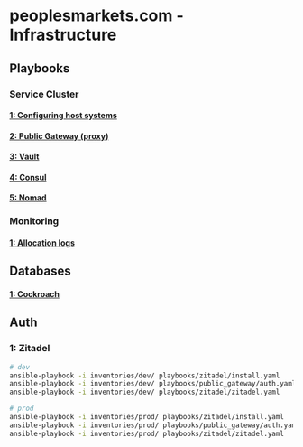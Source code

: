 # peoplesmarkets.com - Infrastructure

## Playbooks

### Service Cluster

#### [1: Configuring host systems](./playbooks/host/)

#### [2: Public Gateway (proxy)](./playbooks/public_gateway/)

#### [3: Vault](./playbooks/vault/)

#### [4: Consul](./playbooks/consul/)

#### [5: Nomad](./playbooks/nomad/)

### Monitoring

#### [1: Allocation logs](./playbooks/logging/)

## Databases

#### [1: Cockroach](./playbooks/cockroach/)

## Auth

### 1: Zitadel

```sh
# dev
ansible-playbook -i inventories/dev/ playbooks/zitadel/install.yaml
ansible-playbook -i inventories/dev/ playbooks/public_gateway/auth.yaml
ansible-playbook -i inventories/dev/ playbooks/zitadel/zitadel.yaml
```

```sh
# prod
ansible-playbook -i inventories/prod/ playbooks/zitadel/install.yaml
ansible-playbook -i inventories/prod/ playbooks/public_gateway/auth.yaml
ansible-playbook -i inventories/prod/ playbooks/zitadel/zitadel.yaml
```
